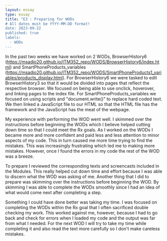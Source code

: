 ```yaml
---
layout: essay
type: essay
title: "E3 : Preparing for WODs
# All dates must be YYYY-MM-DD format!
date: 2023-09-22
published: true
labels:
  - WODs
---
```

In the past two weeks we have worked on 2 WODs, BrowserHistory6 (https://msadio20.github.io/ITM352_repo/WODS/BrowserHistory6/index.html) and SmartPhoneProducts_variables (https://msadio20.github.io/ITM352_repo/WODS/SmartPhoneProducts1_variables/products_display.html). For BrowserHistory6 we were tasked to edit BrowserHistory3 so that it would be divided into pages that reflect the respective browser. We focused on being able to use onclick, hoverover, and linking pages to the index file. For SmartPhoneProducts_variables we focused on using scripts and "document.write()" to replace hard coded text. We then linked a JavaScript file to our HTML so that the HTML file has the framework and the JavaScript has the meat of the webpage.

My experience with performing the WOD went well. I skimmed over the instructions before beginning the WODs which I believe helped cutting down time so that I could meet the Rx goals. As I worked on the WODs I became more and more confident and paid less and less attention to minor aspects of my code. This in turn caused me more time trying to find the mistakes. This was increasingly frustrating which led me to making more mistakes. However, once I found the errors in my code the rest of the WOD was a breeze.

To prepare I reviewed the corresponding texts and screencasts included in the Modules. This really helped cut down time and effort because I was able to discern what the WOD was asking of me. Another thing that I did to prepare was skimming over the instructions before beginning the WOD. By skimming I was able to complete the WODs smoothly since I had an idea of what would come next after completing a step.

Something I could have done better was taking my time. I was focused on completing the WODs within the Rx goal that I often sacrificed double checking my work. This worked against me, however, because I had to go back and check for errors when I loaded my code and the output was far from what I needed. For the next WOD I will try to take my time while completing it and also read the text more carefully so I don't make careless mistakes.
